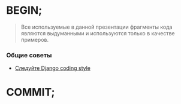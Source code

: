 # BEGIN;

> Все используемые в данной презентации фрагменты кода являются выдуманными и используются только в качестве примеров.

### Общие советы

* [Следуйте Django coding style](follow-coding-style.md)

# COMMIT;
